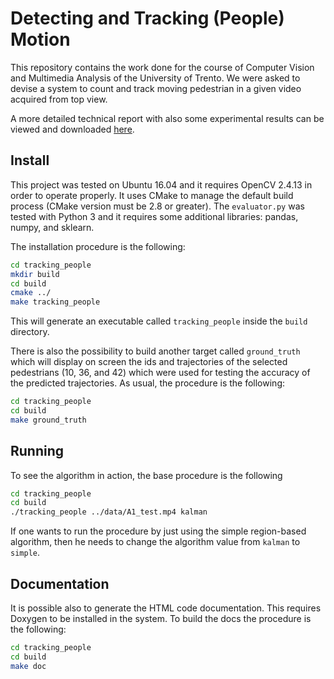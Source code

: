 # Detecting and Tracking (People) Motion

This repository contains the work done for the course of Computer Vision and Multimedia Analysis of
the University of Trento. We were asked to devise a system to count and track moving pedestrian
in a given video acquired from top view.

A more detailed technical report with also some experimental results can be viewed and downloaded
[here](https://github.com/geektoni/tracking_people/blob/master/report/A1_Report.pdf).

## Install

This project was tested on Ubuntu 16.04 and it requires OpenCV 2.4.13 in order to operate properly.
It uses CMake to manage the default build process (CMake version must be 2.8 or greater).
The `evaluator.py` was tested with Python 3 and it requires some additional libraries: pandas, numpy,
and sklearn.

The installation procedure is the following:
```bash
cd tracking_people
mkdir build
cd build
cmake ../
make tracking_people
```
This will generate an executable called `tracking_people` inside the `build` directory.

There is also the possibility to build another target called `ground_truth` which will
display on screen the ids and trajectories of the selected pedestrians (10, 36, and 42)
which were used for testing the accuracy of the predicted trajectories.
As usual, the procedure is the following:
```bash
cd tracking_people
cd build
make ground_truth
```

## Running

To see the algorithm in action, the base procedure is the following
```bash
cd tracking_people
cd build
./tracking_people ../data/A1_test.mp4 kalman
```
If one wants to run the procedure by just using the simple region-based algorithm, then he needs to
change the algorithm value from `kalman` to `simple`.

## Documentation

It is possible also to generate the HTML code documentation. This requires Doxygen to be installed
in the system. To build the docs the procedure is the following:
```bash
cd tracking_people
cd build
make doc
```
